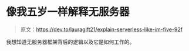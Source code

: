 # 像我五岁一样解释无服务器

> 原文：<https://dev.to/lauragift21/explain-serverless-like-im-five-92f>

我想知道无服务器框架背后的逻辑以及它是如何工作的。